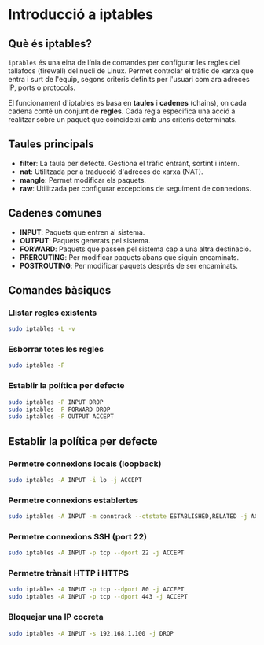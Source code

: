 # Introducció a iptables

## Què és iptables?

`iptables` és una eina de línia de comandes per configurar les regles del tallafocs (firewall) del nucli de Linux. Permet controlar el tràfic de xarxa que entra i surt de l'equip, segons criteris definits per l'usuari com ara adreces IP, ports o protocols.

El funcionament d'iptables es basa en **taules** i **cadenes** (chains), on cada cadena conté un conjunt de **regles**. Cada regla especifica una acció a realitzar sobre un paquet que coincideixi amb uns criteris determinats.

## Taules principals

- **filter**: La taula per defecte. Gestiona el tràfic entrant, sortint i intern.
- **nat**: Utilitzada per a traducció d'adreces de xarxa (NAT).
- **mangle**: Permet modificar els paquets.
- **raw**: Utilitzada per configurar excepcions de seguiment de connexions.

## Cadenes comunes

- **INPUT**: Paquets que entren al sistema.
- **OUTPUT**: Paquets generats pel sistema.
- **FORWARD**: Paquets que passen pel sistema cap a una altra destinació.
- **PREROUTING**: Per modificar paquets abans que siguin encaminats.
- **POSTROUTING**: Per modificar paquets després de ser encaminats.

## Comandes bàsiques

### Llistar regles existents

```bash
sudo iptables -L -v
```

### Esborrar totes les regles

```bash
sudo iptables -F
```

### Establir la política per defecte

```bash
sudo iptables -P INPUT DROP
sudo iptables -P FORWARD DROP
sudo iptables -P OUTPUT ACCEPT
```

## Establir la política per defecte

### Permetre connexions locals (loopback)

```bash
sudo iptables -A INPUT -i lo -j ACCEPT
```

### Permetre connexions establertes

```bash
sudo iptables -A INPUT -m conntrack --ctstate ESTABLISHED,RELATED -j ACCEPT
```

### Permetre connexions SSH (port 22)

```bash
sudo iptables -A INPUT -p tcp --dport 22 -j ACCEPT
```

### Permetre trànsit HTTP i HTTPS

```bash
sudo iptables -A INPUT -p tcp --dport 80 -j ACCEPT
sudo iptables -A INPUT -p tcp --dport 443 -j ACCEPT
```

### Bloquejar una IP cocreta

```bash
sudo iptables -A INPUT -s 192.168.1.100 -j DROP
```
